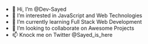 - 👋 Hi, I’m @Dev-Sayed
- 👀 I’m interested in JavaScript and Web Technologies
- 🌱 I’m currently learning Full Stack Web Development
- 💞️ I’m looking to collaborate on Awesome Projects
- 📫 Knock me on Twitter @Sayed_is_here

<!---
Dev-Sayed/Dev-Sayed is a ✨ special ✨ repository because its `README.md` (this file) appears on your GitHub profile.
You can click the Preview link to take a look at your changes.
--->
